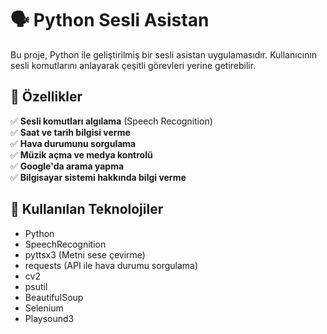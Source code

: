 
# 🗣️ Python Sesli Asistan  
Bu proje, Python ile geliştirilmiş bir sesli asistan uygulamasıdır. Kullanıcının sesli komutlarını anlayarak çeşitli görevleri yerine getirebilir.  

## 🎯 Özellikler  
✅ **Sesli komutları algılama** (Speech Recognition)  
✅ **Saat ve tarih bilgisi verme**  
✅ **Hava durumunu sorgulama**  
✅ **Müzik açma ve medya kontrolü**  
✅ **Google'da arama yapma**  
✅ **Bilgisayar sistemi hakkında bilgi verme**

## 🔧 Kullanılan Teknolojiler  
- Python  
- SpeechRecognition  
- pyttsx3 (Metni sese çevirme)  
- requests (API ile hava durumu sorgulama)  
- cv2
- psutil
- BeautifulSoup
- Selenium
- Playsound3
